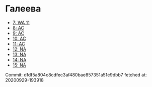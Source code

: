 # Галеева
- [7: WA 11](7.md)
- [8: AC](8.md)
- [9: AC](9.md)
- [10: AC](10.md)
- [11: AC](11.md)
- [12: NA](12.md)
- [13: NA](13.md)
- [14: NA](14.md)
- [15: NA](15.md)

Commit: dfdf5a804c8cdfec3af480bae857351a51e9dbb7
 fetched at: 20200929-193918
